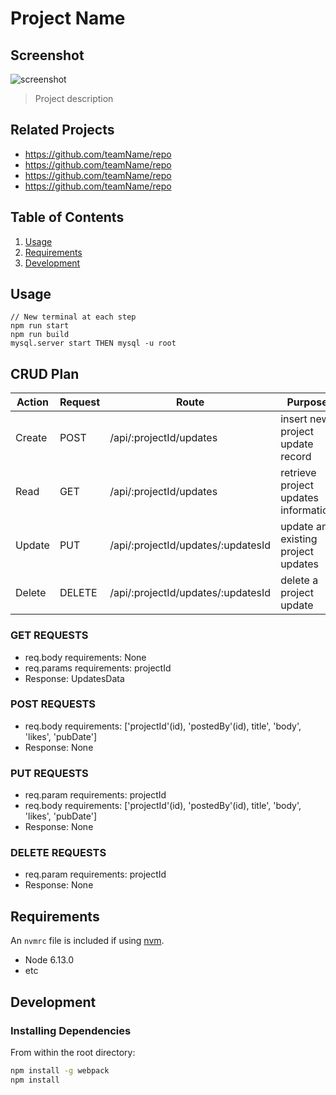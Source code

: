# Project Name

## Screenshot
![screenshot](/screenShots/updates.png)

> Project description

## Related Projects

  - https://github.com/teamName/repo
  - https://github.com/teamName/repo
  - https://github.com/teamName/repo
  - https://github.com/teamName/repo

## Table of Contents

1. [Usage](#Usage)
1. [Requirements](#requirements)
1. [Development](#development)

## Usage

```
// New terminal at each step
npm run start
npm run build
mysql.server start THEN mysql -u root

```

## CRUD Plan

| Action        | Request       | Route            |  Purpose  |
| ------------- | -------------| ----------------| ---------------|
| Create        | POST          | /api/:projectId/updates | insert new project update record |
| Read          | GET           | /api/:projectId/updates | retrieve project updates information |
| Update        | PUT           | /api/:projectId/updates/:updatesId | update an existing project updates |
| Delete        | DELETE        | /api/:projectId/updates/:updatesId | delete a project update |


### GET REQUESTS

- req.body requirements: None
- req.params requirements: projectId
- Response: UpdatesData

### POST REQUESTS

- req.body requirements: ['projectId'(id), 'postedBy'(id), title', 'body', 'likes', 'pubDate']
- Response: None

### PUT REQUESTS

- req.param requirements: projectId
- req.body requirements: ['projectId'(id), 'postedBy'(id), title', 'body', 'likes', 'pubDate']
- Response: None

### DELETE REQUESTS

- req.param requirements: projectId
- Response: None


## Requirements

An `nvmrc` file is included if using [nvm](https://github.com/creationix/nvm).

- Node 6.13.0
- etc

## Development

### Installing Dependencies

From within the root directory:

```sh
npm install -g webpack
npm install
```

